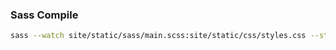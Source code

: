 ### Sass Compile
```bash
sass --watch site/static/sass/main.scss:site/static/css/styles.css --style compressed
```